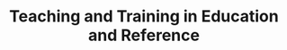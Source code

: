 ---
layout: category
category: teaching-training
title: Teaching and Training in Education and Reference
description: Teaching and training resources are used to educate and instruct learners of all ages and levels, often in formal educational settings.
permalink: /teaching-training/
---